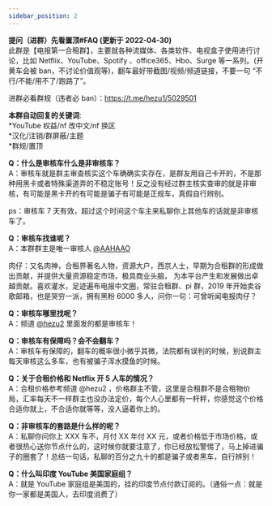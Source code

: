 ```yaml
---
sidebar_position: 2
---
```


**提问（进群）先看置顶#FAQ (更新于 2022-04-30)**  
此群是【电报第一合租群】，主要就各种流媒体、各类软件、电视盒子使用进行讨论，比如 Netflix、YouTube、Spotify 、office365、Hbo、Surge 等一系列。(开黄车会被 ban，不讨论价值观等)，翻车最好带截图/视频/频道链接，不要一句 “不行/不能/用不了/跑路了”。

进群必看群规（违者必 ban）：https://t.me/hezu1/5029501

**本群自动回复的关键词**:  
*YouTube 权益/nf 改中文/nf 换区  
*汉化/注销/群屏蔽/主题  
\*群规/置顶

**Q：什么是审核车什么是非审核车？**  
A：审核车就是群主审查核实这个车确确实实存在，是群友用自己卡开的，不是那种用黑卡或者特殊渠道弄的不稳定账号！反之没有经过群主核实查审的就是非审核，有可能是黑卡开的有可能是骗子有可能是正规车，真假自行辨别。

ps：审核车 7 天有效，超过这个时间这个车主来私聊你上其他车的话就是非审核车了。

**Q：审核车找谁呢？**  
A：本群群主是唯一审核人 [@AAHAAO](https://t.me/@AAHAAO)  

肉仔：又名肉神，合租界著名人物，资源大户，西京人士，早期为合租群的形成做出贡献，并提供大量资源稳定市场，极具商业头脑， 为本平台产生和发展做出卓越贡献。喜欢灌水，足迹遍布电报中文圈，常驻合租群、pi 群，2019 年开始卖谷歌邮箱，也是哭穷一派，拥有黑粉 6000 多人，问你一句：可曾听闻电报肉仔？

**Q：审核车哪里找呢？**  
A：频道 [@hezu2](https://t.me/hezu2) 里面发的都是审核车！

**Q：审核车有保障吗？会不会翻车？**  
A：审核车有保障的，翻车的概率很小微乎其微，法院都有误判的时候，别说群主每天审核这么多车，也有被骗子浑水摸鱼的时候。

**Q：关于合租价格和 Netflix 开 5 人车的情况？**  
A：合租价格参考频道 @hezu2 ，价格群主不管，这里是合租群不是合租物价局，汇率每天不一样群主也没办法定价，每个人心里都有一杆秤，你感觉这个价格合适你就上，不合适你就等等，没人逼着你上的。

**Q：非审核车的套路是什么样的呢？**  
A：私聊你问你上 XXX 车不，月付 XX 年付 XX 元，或者价格低于市场价格，或者很热心送你节点什么的，这时候你就要注意了，你已经放松警惕了，马上掉进骗子的圈套了！总结一句话，私聊的百分之九十的都是骗子或者黑车，自行辨别！

**Q：什么叫印度 YouTube 美国家庭组？**  
A：就是 YouTube 家庭组是美国的，挂的印度节点付款订阅的。（通俗一点：就是你一家都是美国人，去印度消费了）
